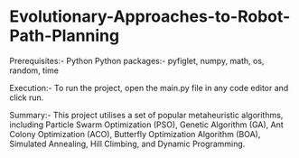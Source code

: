# Evolutionary-Approaches-to-Robot-Path-Planning

Prerequisites:-
	Python
	Python packages:-
		pyfiglet, numpy, math, os, random, time	

Execution:-
	To run the project, open the main.py file in any code editor
	and click run.

Summary:-
	This project utilises a set of popular metaheuristic algorithms, including Particle Swarm Optimization (PSO), Genetic Algorithm (GA), Ant Colony Optimization (ACO), Butterfly Optimization Algorithm (BOA), Simulated Annealing, Hill Climbing, and Dynamic Programming.
